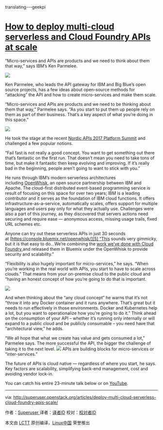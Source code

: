 translating---geekpi

[How to deploy multi-cloud serverless and Cloud Foundry APIs at scale][2]
============================================================

“Micro-services and APIs are products and we need to think about them that way,” says IBM’s Ken Parmelee.

![](https://1.gravatar.com/avatar/df4717dffc99e14633358825d9e4f7f2?s=45&d=http%3A%2F%2Fsuperuser.openstack.org%2Fwp-content%2Fthemes%2Fsuperuser%2Fimages%2Fsocial-icon-bracket.png&r=g)

Ken Parmelee, who leads the API gateway for IBM and Big Blue’s open source projects, has a few ideas about open-source methods for “attacking” the API and how to create micro-services and make them scale.

“Micro-services and APIs are products and we need to be thinking about them that way,” Parmelee says. “As you start to put them up people rely on them as part of their business. That’s a key aspect of what you’re doing in this space.”

![](http://superuser.openstack.org/wp-content/uploads/2017/10/Screen-Shot-2017-10-16-at-10.49.26-595x277.png)

He took the stage at the recent [Nordic APIs 2017 Platform Summit][3] and challenged a few popular notions.

“Fail fast is not really a good concept. You want to get something out there that’s fantastic on the first run. That doesn’t mean you need to take tons of time, but make it fantastic then keep evolving and improving. If it’s really bad in the beginning, people aren’t going to want to stick with you.”

He runs through IBM’s modern serverless architectures including [OpenWhisk][4], an open source partnership between IBM and Apache. The cloud-first distributed event-based programming service is result of focusing on this space for over two years; IBM is a leading contributor and it serves as the foundation of IBM cloud functions. It offers infrastructure-as-a-service, automatically scales, offers support for multiple languages and users pay only for what they actually use. Challenges were also a part of this journey, as they discovered that servers actions need securing and require ease — anonymous access, missing usage trails, fixed URL schemes etc.

Anyone can try out these serverless APIs in just 30 seconds at [https://console.bluemix.net/openwhisk/][5] “This sounds very gimmicky, but it is that easy to do…We’re combining the [work we’ve done with Cloud Foundry ][6]and released them in Bluemix under the OpenWhisk to provide security and scalability.”

“Flexibility is also hugely important for micro-services,” he says. “When you’re working in the real world with APIs, you start to have to scale across clouds.” That means from your on-premise cloud to the public cloud and “having an honest concept of how you’re going to do that is important.

![](http://superuser.openstack.org/wp-content/uploads/2017/10/Screen-Shot-2017-10-16-at-14.51.06-595x274.png)

And when thinking about the “any cloud concept” he warns that it’s not “throw it into any Docker container and it runs anywhere. That’s great but it needs to run effectively in those environments. Docker and Kubernetes help a lot, but you want to operationalize how you’re going to do it.” Think ahead on the consumption of your API – whether it’s running only internally or will expand to a public cloud and be publicly consumable – you need have that “architectural view,” he adds.

“We all hope that what we create has value and gets consumed a lot,” Parmelee says. The more successful the API, the bigger the challenge of taking it to the next level.
![](http://superuser.openstack.org/wp-content/uploads/2017/10/Screen-Shot-2017-10-16-at-15.01.00-595x299.png)
APIs are building blocks for micro-services or “inter-services.”

The future of APIs is cloud native — regardless of where you start, he says. Key factors are scalability, simplifying back-end management, cost and avoiding vendor lock-in.

You can catch his entire 23-minute talk below or on [YouTube][7].

--------------------------------------------------------------------------------

via: http://superuser.openstack.org/articles/deploy-multi-cloud-serverless-cloud-foundry-apis-scale/

作者：[Superuser ][a]
译者：[译者ID](https://github.com/译者ID)
校对：[校对者ID](https://github.com/校对者ID)

本文由 [LCTT](https://github.com/LCTT/TranslateProject) 原创编译，[Linux中国](https://linux.cn/) 荣誉推出

[a]:http://superuser.openstack.org/articles/author/superuser/
[1]:http://superuser.openstack.org/articles/author/superuser/
[2]:http://superuser.openstack.org/articles/deploy-multi-cloud-serverless-cloud-foundry-apis-scale/
[3]:https://nordicapis.com/events/the-2017-api-platform-summit/
[4]:https://developer.ibm.com/openwhisk/
[5]:https://console.bluemix.net/openwhisk/
[6]:https://cloudfoundry.org/the-foundry/ibm-cloud/
[7]:https://www.youtube.com/jA25Kmxr6fU
